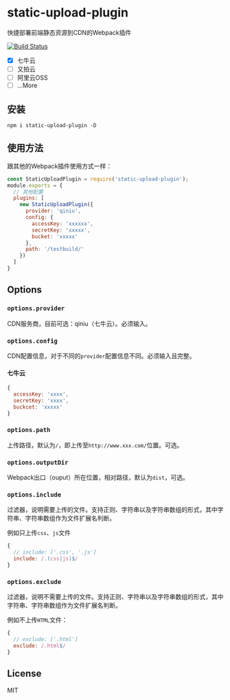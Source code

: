 # static-upload-plugin
快捷部署前端静态资源到CDN的Webpack插件

[![Build Status](https://travis-ci.com/logcas/static-upload-plugin.svg?branch=master)](https://travis-ci.com/logcas/static-upload-plugin)

- [x] 七牛云
- [ ] 又拍云
- [ ] 阿里云OSS
- [ ] ...More

## 安装
```
npm i static-upload-plugin -D
```

## 使用方法
跟其他的Webpack插件使用方式一样：
```js
const StaticUploadPlugin = require('static-upload-plugin');
module.exports = {
  // 其他配置
  plugins: [
    new StaticUploadPlugin({
      provider: 'qiniu',
      config: {
        accessKey: 'xxxxxx',
        secretKey: 'xxxxx',
        bucket: 'xxxxx'
      },
      path: '/testbuild/'
    })
  ]
}
```

## Options
### `options.provider`
CDN服务商，目前可选：qiniu（七牛云）。必须输入。

### `options.config`
CDN配置信息，对于不同的`provider`配置信息不同。必须输入且完整。

#### 七牛云
```js
{
  accessKey: 'xxxx',
  secretKey: 'xxxx',
  buckcet: 'xxxxx'
}
```

### `options.path`
上传路径，默认为`/`，即上传至`http://www.xxx.com/`位置。可选。

### `options.outputDir`
Webpack出口（ouput）所在位置，相对路径，默认为`dist`，可选。

### `options.include`
过滤器，说明需要上传的文件。支持正则、字符串以及字符串数组的形式，其中字符串、字符串数组作为文件扩展名判断。

例如只上传`css`、`js`文件
```js
{
  // include: ['.css', '.js']
  include: /.(css|js)$/
}
```

### `options.exclude`
过滤器，说明不需要上传的文件。支持正则、字符串以及字符串数组的形式，其中字符串、字符串数组作为文件扩展名判断。

例如不上传`HTML`文件：
```js
{
  // exclude: ['.html']
  exclude: /.html$/
}
```

## License
MIT